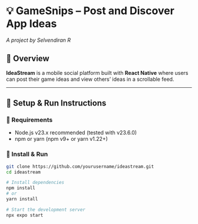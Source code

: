 # 💡 GameSnips – Post and Discover App Ideas

_A project by Selvendiran R_

## 🧠 Overview

**IdeaStream** is a mobile social platform built with **React Native** where users can post their game ideas and view others’ ideas in a scrollable feed.

---

## 🚀 Setup & Run Instructions

### 🧰 Requirements

- Node.js v23.x recommended (tested with v23.6.0)
- npm or yarn (npm v9+ or yarn v1.22+)

### 🔧 Install & Run

```bash
git clone https://github.com/yourusername/ideastream.git
cd ideastream

# Install dependencies
npm install
# or
yarn install

# Start the development server
npx expo start
